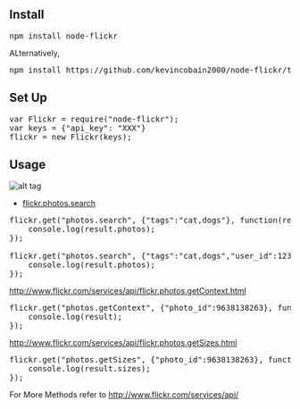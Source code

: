 Install
-------

<pre>
npm install node-flickr
</pre>

ALternatively,
<pre>
npm install https://github.com/kevincobain2000/node-flickr/tarball/master
</pre>


Set Up
-------

<pre>
var Flickr = require("node-flickr");
var keys = {"api_key": "XXX"}
flickr = new Flickr(keys);
</pre>

Usage
-----

![alt tag](http://www8355ue.sakura.ne.jp/images/node-flickr-photo-search-doc.png)

- [flickr.photos.search]

[flickr.photos.search]: http://www.flickr.com/services/api/flickr.photos.search.html

<pre>
flickr.get("photos.search", {"tags":"cat,dogs"}, function(result){
    console.log(result.photos);
});

flickr.get("photos.search", {"tags":"cat,dogs","user_id":123456}, function(result){
    console.log(result.photos);
});
</pre>



http://www.flickr.com/services/api/flickr.photos.getContext.html
<pre>
flickr.get("photos.getContext", {"photo_id":9638138263}, function(result){
    console.log(result);
});
</pre>

http://www.flickr.com/services/api/flickr.photos.getSizes.html

<pre>
flickr.get("photos.getSizes", {"photo_id":9638138263}, function(result){
    console.log(result.sizes);
});
</pre>


For More Methods refer to http://www.flickr.com/services/api/





